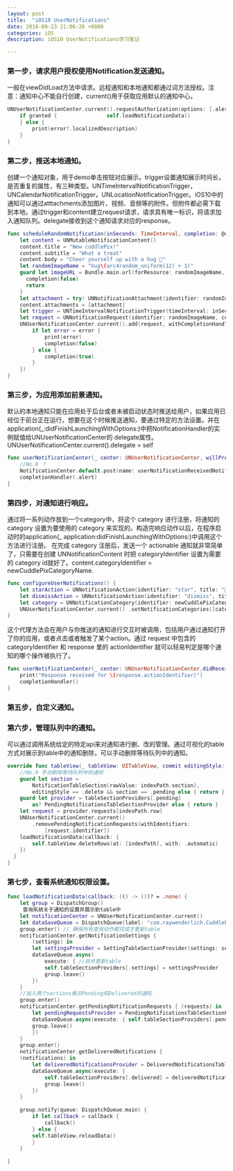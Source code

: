 ```yaml
---
layout: post
title:  "iOS10 UserNotifications"
date: 2016-09-23 21:06:26 +0800
categories: iOS
description: iOS10 UserNotifications学习笔记

---
```


### 第一步，请求用户授权使用Notification发送通知。
一般在viewDidLoad方法中请求。远程通知和本地通知都通过词方法授权。注意：通知中心不能自行创建，current()用于获取应用默认的通知中心。

```swift
UNUserNotificationCenter.current().requestAuthorization(options: [.alert, .sound]) { (granted, error) in
    if granted {                self.loadNotificationData()
    } else {
        print(error?.localizedDescription)
    }
}
```

### 第二步，推送本地通知。
创建一个通知对象，用于demo单击按钮对应展示。trigger设置通知展示时间长，是否重复的属性，有三种类型。UNTimeIntervalNotificationTrigger，UNCalendarNotificationTrigger，UNLocationNotificationTrigger。iOS10中的通知可以通过atttachments添加图片、视频、音频等的附件。但附件都必需下载到本地。通过trigger和content建立request请求，请求具有唯一标识，将请求加入通知队列。delegate接收到这个通知请求对应的response。

```swift  
func scheduleRandomNotification(inSeconds: TimeInterval, completion: @escaping (_ success: Bool) -> ()) {
    let content = UNMutableNotificationContent()
    content.title = "New cuddlePix!"
    content.subtitle = "What a treat"
    content.body = "Cheer yourself up with a hug 🤗"
    let randomImageName = "hug\(arc4random_uniform(12) + 1)"
    guard let imageURL = Bundle.main.url(forResource: randomImageName, withExtension: "jpg") } else {
      completion(false)
      return
    }
    let attachment = try! UNNotificationAttachment(identifier: randomImageName, url: imageURL, options: .none)
    content.attachments = [attachment]
    let trigger = UNTimeIntervalNotificationTrigger(timeInterval: inSeconds, repeats: false)
    let request = UNNotificationRequest(identifier: randomImageName, content: content, trigger: trigger)
    UNUserNotificationCenter.current().add(request, withCompletionHandler: { (error) in
        if let error = error {
            print(error)
            completion(false)
        } else {
            completion(true)
        }
    })
}
```

### 第三步，为应用添加前景通知。
默认的本地通知只能在应用处于后台或者未被启动状态时推送给用户，如果应用已经位于前台正在运行，想要在这个时候推送通知，要通过特定的方法设置。并在application(_:didFinishLaunchingWithOptions:)中把NotificationHandler的实例赋值给UNUserNotificationCenter的 delegate属性。UNUserNotificationCenter.current().delegate = self

```swift      
func userNotificationCenter(_ center: UNUserNotificationCenter, willPresent notification: UNNotification, withCompletionHandler completionHandler: (UNNotificationPresentationOptions) -> Void) {
    //No.8 ？
    NotificationCenter.default.post(name: userNotificationReceivedNotificationName, object: .none)
    completionHandler(.alert)
}
```

### 第四步，对通知进行响应。
通过将一系列动作放到一个category中，将这个 category 进行注册，将通知的 category 设置为要使用的 category 来实现的。构造完响应动作以后，在程序启动时的application(_ application:didFinishLaunchingWithOptions:)中调用这个方法进行注册。
在完成 category 注册后，发送一个 actionable 通知就非常简单了，只需要在创建 UNNotificationContent 时把 categoryIdentifier 设置为需要的 category id就好了。content.categoryIdentifier = newCuddlePixCategoryName.

```swift    
func configureUserNotifications() {
    let starAction = UNNotificationAction(identifier: "star", title: "🌟 star my cuddle 🌟 ", options: [])
    let dismissAction = UNNotificationAction(identifier: "dismiss", title: "Dismiss", options: [])
    let category = UNNotificationCategory(identifier: newCuddlePixCategoryName, actions: [starAction, dismissAction], intentIdentifiers: [], options: [])
    UNUserNotificationCenter.current() .setNotificationCategories([category])
}
```

这个代理方法会在用户与你推送的通知进行交互时被调用，包括用户通过通知打开了你的应用，或者点击或者触发了某个action。通过 request 中包含的 categoryIdentifier 和 response 里的 actionIdentifier 就可以轻易判定是哪个通知的哪个操作被执行了。

```swift  
func userNotificationCenter(_ center: UNUserNotificationCenter,didReceive response: UNNotificationResponse, withCompletionHandler completionHandler: () -> Void) {
    print("Response received for \(response.actionIdentifier)")
    completionHandler()
}
```

### 第五步，自定义通知。
    

### 第六步，管理队列中的通知。
可以通过调用系统给定的特定api来对通知进行删、改的管理。通过可视化的table方式对展示到table中的通知删除，可以手动删除等待队列中的通知。
```swift
override func tableView(_ tableView: UITableView, commit editingStyle: UITableViewCellEditingStyle, forRowAt indexPath: IndexPath) {
    //No.9 手动删除等待队列中的通知
    guard let section =
        NotificationTableSection(rawValue: indexPath.section),
        editingStyle == .delete && section == .pending else { return }
    guard let provider = tableSectionProviders[.pending]
        as? PendingNotificationsTableSectionProvider else { return }
    let request = provider.requests[indexPath.row]
    UNUserNotificationCenter.current()
        .removePendingNotificationRequests(withIdentifiers:
            [request.identifier])
    loadNotificationData(callback: {
        self.tableView.deleteRows(at: [indexPath], with: .automatic)
    })
  }
}
```

### 第七步，查看系统通知权限设置。
```swift
func loadNotificationData(callback: (() -> ())? = .none) {
    let group = DispatchGroup()
     查询系统关于通知的设置并展示到table中
    let notificationCenter = UNUserNotificationCenter.current()
    let dataSaveQueue = DispatchQueue(label: "com.raywenderlich.CuddlePix.dataSave") //防止并发性错误
    group.enter() // 确保所有查询动作都完成才更新table
    notificationCenter.getNotificationSettings { 
        (settings) in
        let settingsProvider = SettingTableSectionProvider(settings: settings, name: "Notification Settings")
        dataSaveQueue.async(
            execute: { //异步更新table
            self.tableSectionProviders[.settings] = settingsProvider
            group.leave()
        })
    }
    //加入两个sections展示Pending和Delivered的通知
    group.enter()
    notificationCenter.getPendingNotificationRequests { (requests) in
        let pendingRequestsProvider = PendingNotificationsTableSectionProvider(requests: requests, name: "Pending Notifications")
        dataSaveQueue.async(execute: { self.tableSectionProviders[.pending] = pendingRequestsProvider
        group.leave()
        })
    }
    group.enter()
    notificationCenter.getDeliveredNotifications { 
    (notifications) in
        let deliveredNotificationsProvider = DeliveredNotificationsTableSectionProvider(notifications: notifications, name: "Delivered Notifications")
        dataSaveQueue.async(execute: {
            self.tableSectionProviders[.delivered] = deliveredNotificationsProvider
            group.leave()
        })
    }
    
    group.notify(queue: DispatchQueue.main) {
        if let callback = callback {
            callback()
        } else {
        self.tableView.reloadData()
        }
    }
 
}
```

